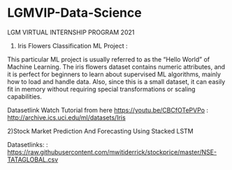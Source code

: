 # LGMVIP-Data-Science
LGM VIRTUAL INTERNSHIP PROGRAM 2021

1) Iris Flowers Classification ML Project :

This particular ML project is usually referred to as the “Hello World” of Machine Learning. The iris flowers dataset contains numeric attributes, and it is perfect for beginners to learn about supervised ML algorithms, mainly how to load and handle data. Also, since this is a small dataset, it can easily fit in memory without requiring special transformations or scaling capabilities.

Datasetlink Watch Tutorial from here https://youtu.be/CBCfOTePVPo  : http://archive.ics.uci.edu/ml/datasets/Iris 

2)Stock Market Prediction And Forecasting Using Stacked LSTM

Datasetlinks: : https://raw.githubusercontent.com/mwitiderrick/stockprice/master/NSE-TATAGLOBAL.csv
